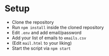 # Setup
- Clone the repository
- Run `npm install` inside the cloned repository
- Edit `.env` and add email/password
- Add your list of emails to `emails.csv`
- (Edit `mail.html` to your liking)
- Start the script via `npm start`
